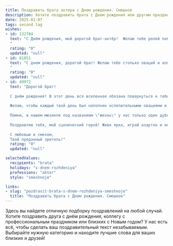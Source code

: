 ```yaml
---
title: Поздравить брата актера c Днем рождения. Смешное
description: Хотите поздравить брата c Днем рождения или другим праздником? Наш ИИ создаст незабываемое поздравление, а вы обязательно выделитесь среди других.  
date: 2025-01-07
tags: second tag
wishes:
- id: 132784
  text: "С Днём рождения, мой дорогой брат-актёр!  Желаю тебе ролей побольше, гонораров побогаче, а зрителей — помельче (чтоб проще было их удивить своим талантом!).  Пусть твоя жизнь будет одной большой, незабываемой импровизацией, полной ярких красок и минимум дублей!  И помни:  главное — не переигрывать в жизни, а то роль \"идеального брата\" вдруг окажется тебе не по силам! 😉
  "
  rating: "0"
  updated: "null"
- id: 81851
  text: "С днем рождения, дорогой брат! Желаю тебе столько оваций и аплодисментов, сколько ты сам раздаешь в театре, а гонораров – больше, чем у всех звезд Голливуда! Пусть твоя жизнь будет полна ярких ролей, а сцена никогда не станет для тебя пустоватой!
  "
  rating: "0"
  updated: "null"
- id: 40972
  text: "Дорогой Брат!
  
  С днём рождения! В этот день вся вселенная обязана повернуться к тебе лицом — потому что ты, мастер перевоплощений, по-прежнему остаёшься главной звездой нашей жизни!
  
  Желаю, чтобы каждый твой день был наполнен ослепительными овациями и самыми искренними аплодисментами. Пусть твои ролики будут не только на экране, но и в жизни — чтобы каждое утро ты вставал с настроением \"Я — звезда!\", а не \"Я — кто забыл выключить будильник?\".
  
  Помни, в нашем мюзикле под названием \"жизнь\" у нас только один дубль, так что не экономь на эмоциях! Пусть режиссёр судьбы каждый раз ставит тебе самые крутые сцены, а соперники — подходят с широкой улыбкой и подмигиванием!
  
  Поздравляю тебя, мой сценический герой! Живи ярко, играй азартно и не забывай, что лучший сценарий – это написанный тобой!
  
  С любовью и смехом,
  Твой преданный зритель!"
  rating: "0"
  updated: "null"

selectedValues:
  recipients: "brata"
  holidays: "s-dnem-rozhdeniya"
  professions: "akter"
  style: "smeshnoje"

links:
- slug: "pozdravit-brata-s-dnem-rozhdeniya-smeshnoje"
  title: "Поздравить брата c Днем рождения. Смешное"
---
```


Здесь вы найдете отличную подборку поздравлений на любой случай.
Хотите поздравить друга с днём рождения, коллегу с профессиональным праздником или близких с Новым годом? У нас есть всё, чтобы сделать ваш поздравительный текст незабываемым. Выбирайте нужную категорию и находите лучшие слова для ваших близких и друзей!
